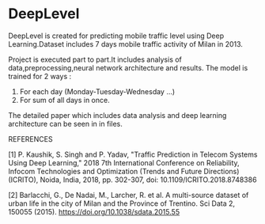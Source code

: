 # DeepLevel
DeepLevel is created for predicting mobile traffic level using Deep Learning.Dataset includes 7 days mobile traffic activity of Milan in 2013.

Project is executed part to part.It includes analysis of data,preprocessing,neural network architecture and results.
The model is trained for 2 ways : 
1) For each day (Monday-Tuesday-Wednesday ...)
2) For sum of all days in once.

The detailed paper which includes data analysis and deep learning architecture can be seen in in files.

REFERENCES 

[1] P. Kaushik, S. Singh and P. Yadav, "Traffic Prediction in Telecom Systems Using Deep Learning," 2018 7th International Conference on Reliability, Infocom Technologies and Optimization (Trends and Future Directions) (ICRITO), Noida, India, 2018, pp. 302-307, doi: 10.1109/ICRITO.2018.8748386

[2] Barlacchi, G., De Nadai, M., Larcher, R. et al. A multi-source dataset of urban life in the city of Milan and the Province of Trentino. Sci Data 2, 150055 (2015). https://doi.org/10.1038/sdata.2015.55


